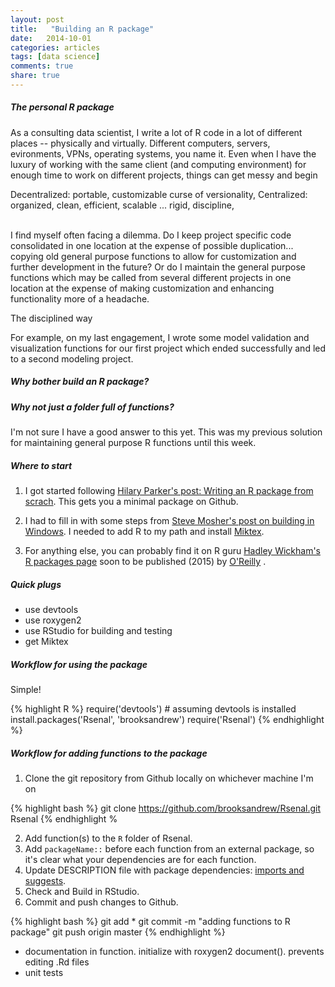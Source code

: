 ```yaml
---
layout: post
title:   "Building an R package"
date:   2014-10-01
categories: articles
tags: [data science]
comments: true
share: true
---
```




##### The personal R package

As a consulting data scientist, I write a lot of R code in a lot of different places -- physically and virtually.  Different computers, servers, evironments, VPNs, operating systems, you name it.
Even when I have the luxury of working with the same client (and computing environment) for enough time to work on different projects, things can get messy and begin 

Decentralized: portable, customizable  curse of versionality, 
Centralized: organized, clean, efficient, scalable ... rigid, discipline, 


<br>
I find myself often facing a dilemma.  Do I keep project specific code consolidated in one location at the expense of possible duplication... copying old general purpose functions to allow
for customization and further development in the future?  Or do I maintain the general purpose functions which may be called from several different projects in one location at the expense of making customization and enhancing functionality more of a headache.

The disciplined way 

For example, on my last engagement,
I wrote some model validation and visualization functions for our first project which ended successfully and led to a second modeling project.  

##### Why bother build an R package?

##### Why not just a folder full of functions?

I'm not sure I have a good answer to this yet.  This was my previous solution for maintaining general purpose R functions until this week.


##### Where to start

1. I got started following [Hilary Parker's post: Writing an R package from scrach](http://hilaryparker.com/2014/04/29/writing-an-r-package-from-scratch/).
This gets you a minimal package on Github.

2. I had to fill in with some steps from [Steve Mosher's post on building in Windows](http://stevemosher.wordpress.com/ten-steps-to-building-an-r-package-under-windows/).
I needed to add R to my path and install [Miktex](http://miktex.org/).

3. For anything else, you can probably find it on R guru [Hadley Wickham's R packages page](http://r-pkgs.had.co.nz/) soon to be published (2015) by [O'Reilly](http://www.oreilly.com/) .

##### Quick plugs

* use devtools
* use roxygen2
* use RStudio for building and testing
* get Miktex

##### Workflow for using the package

Simple!

{% highlight R %} 
require('devtools') # assuming devtools is installed
install.packages('Rsenal', 'brooksandrew')
require('Rsenal')
{% endhighlight %} 

##### Workflow for adding functions to the package

1. Clone the git repository from Github locally on whichever machine I'm on

  {% highlight bash %} 
  git clone https://github.com/brooksandrew/Rsenal.git Rsenal
  {% endhighlight %

2. Add function(s) to the `R` folder of Rsenal.
3. Add `packageName::` before each function from an external package, so it's clear what your dependencies are for each function.
4. Update DESCRIPTION file with package dependencies: [imports and suggests](http://r-pkgs.had.co.nz/description.html).
5. Check and Build in RStudio.
6. Commit and push changes to Github.

{% highlight bash %} 
git add *
git commit -m "adding functions to R package"
git push origin master
{% endhighlight %} 


* documentation in function.  initialize with roxygen2 document().  prevents editing .Rd files
* unit tests



